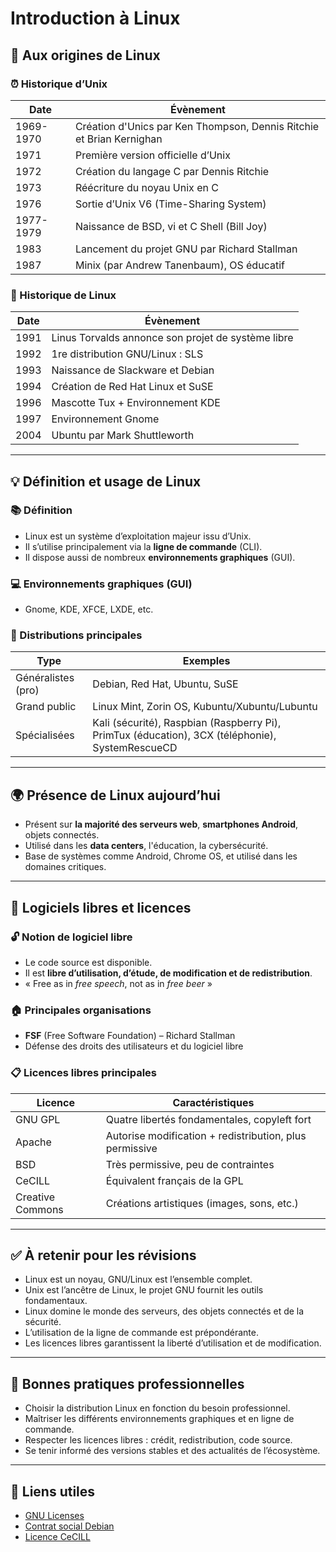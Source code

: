 # Introduction à Linux

## 🧠 Aux origines de Linux

### ⏰ Historique d’Unix

|Date|Évènement|
|---|---|
|1969-1970|Création d'Unics par Ken Thompson, Dennis Ritchie et Brian Kernighan|
|1971|Première version officielle d’Unix|
|1972|Création du langage C par Dennis Ritchie|
|1973|Réécriture du noyau Unix en C|
|1976|Sortie d’Unix V6 (Time-Sharing System)|
|1977-1979|Naissance de BSD, vi et C Shell (Bill Joy)|
|1983|Lancement du projet GNU par Richard Stallman|
|1987|Minix (par Andrew Tanenbaum), OS éducatif|

### 🐧 Historique de Linux

|Date|Évènement|
|---|---|
|1991|Linus Torvalds annonce son projet de système libre|
|1992|1re distribution GNU/Linux : SLS|
|1993|Naissance de Slackware et Debian|
|1994|Création de Red Hat Linux et SuSE|
|1996|Mascotte Tux + Environnement KDE|
|1997|Environnement Gnome|
|2004|Ubuntu par Mark Shuttleworth|

---

## 💡 Définition et usage de Linux

### 📚 Définition

- Linux est un système d’exploitation majeur issu d’Unix.
- Il s’utilise principalement via la **ligne de commande** (CLI).
- Il dispose aussi de nombreux **environnements graphiques** (GUI).

### 💻 Environnements graphiques (GUI)

- Gnome, KDE, XFCE, LXDE, etc.

### 🧱 Distributions principales

|Type|Exemples|
|---|---|
|Généralistes (pro)|Debian, Red Hat, Ubuntu, SuSE|
|Grand public|Linux Mint, Zorin OS, Kubuntu/Xubuntu/Lubuntu|
|Spécialisées|Kali (sécurité), Raspbian (Raspberry Pi), PrimTux (éducation), 3CX (téléphonie), SystemRescueCD|

---

## 🌍 Présence de Linux aujourd’hui

- Présent sur **la majorité des serveurs web**, **smartphones Android**, objets connectés.
- Utilisé dans les **data centers**, l'éducation, la cybersécurité.
- Base de systèmes comme Android, Chrome OS, et utilisé dans les domaines critiques.

---

## 📜 Logiciels libres et licences

### 🔓 Notion de logiciel libre

- Le code source est disponible.
- Il est **libre d’utilisation, d’étude, de modification et de redistribution**.
- « Free as in _free speech_, not as in _free beer_ »

### 🏠 Principales organisations

- **FSF** (Free Software Foundation) – Richard Stallman
- Défense des droits des utilisateurs et du logiciel libre

### 📋 Licences libres principales

|Licence|Caractéristiques|
|---|---|
|GNU GPL|Quatre libertés fondamentales, copyleft fort|
|Apache|Autorise modification + redistribution, plus permissive|
|BSD|Très permissive, peu de contraintes|
|CeCILL|Équivalent français de la GPL|
|Creative Commons|Créations artistiques (images, sons, etc.)|

---

## ✅ À retenir pour les révisions

- Linux est un noyau, GNU/Linux est l’ensemble complet.
- Unix est l’ancêtre de Linux, le projet GNU fournit les outils fondamentaux.
- Linux domine le monde des serveurs, des objets connectés et de la sécurité.
- L’utilisation de la ligne de commande est prépondérante.
- Les licences libres garantissent la liberté d’utilisation et de modification.


---

## 📌 Bonnes pratiques professionnelles

- Choisir la distribution Linux en fonction du besoin professionnel.
- Maîtriser les différents environnements graphiques et en ligne de commande.
- Respecter les licences libres : crédit, redistribution, code source.
- Se tenir informé des versions stables et des actualités de l’écosystème.

---

## 🔗 Liens utiles

- [GNU Licenses](https://www.gnu.org/licenses/licenses.html)
- [Contrat social Debian](https://www.debian.org/social_contract.fr.html)
- [Licence CeCILL](https://cecill.info/licences.fr.html)

